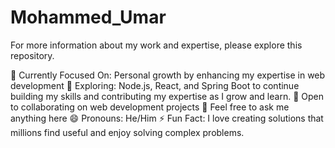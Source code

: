 # Mohammed_Umar
For more information about my work and expertise, please explore this repository.

🔭 Currently Focused On: Personal growth by enhancing my expertise in web development
🌱 Exploring: Node.js, React, and Spring Boot to continue building my skills and contributing my expertise as I grow and learn.
👯 Open to collaborating on web development projects
💬 Feel free to ask me anything here
😄 Pronouns: He/Him
⚡ Fun Fact: I love creating solutions that millions find useful and enjoy solving complex problems.
